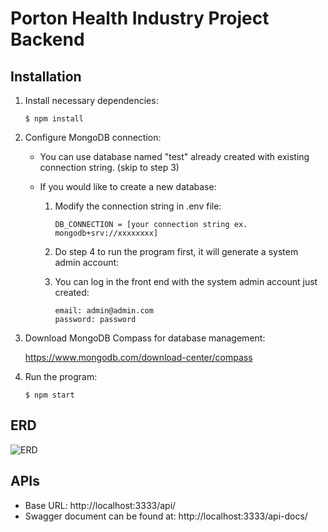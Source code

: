 # Porton Health Industry Project Backend

## Installation
  1. Install necessary dependencies:  
     ```
     $ npm install
     ```   
  2. Configure MongoDB connection:      
     - You can use database named "test" already created with existing connection string. (skip to step 3)      
     - If you would like to create a new database:
     
       1. Modify the connection string in .env file:
          ```
          DB_CONNECTION = [your connection string ex. mongodb+srv://xxxxxxxx]
          ```
       2. Do step 4 to run the program first, it will generate a system admin account:
          
       3. You can log in the front end with the system admin account just created:
          ```
          email: admin@admin.com
          password: password
          ```       
  3. Download MongoDB Compass for database management: 
     
        https://www.mongodb.com/download-center/compass
  4. Run the program:  
     ```
     $ npm start
     ```
## ERD

![ERD](https://raw.githubusercontent.com/xdc811/porton-health-industry-project-backend/master/ERD.png)

## APIs
- Base URL: http://localhost:3333/api/
- Swagger document can be found at: http://localhost:3333/api-docs/
